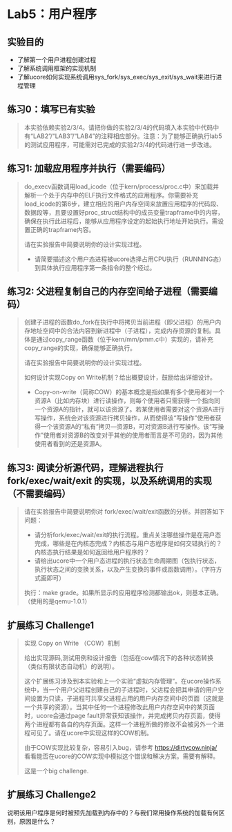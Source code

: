 # Lab5：用户程序

## 实验目的

- 了解第一个用户进程创建过程
- 了解系统调用框架的实现机制
- 了解ucore如何实现系统调用sys_fork/sys_exec/sys_exit/sys_wait来进行进程管理

## 练习0：填写已有实验

> 本实验依赖实验2/3/4。请把你做的实验2/3/4的代码填入本实验中代码中有“LAB2”/“LAB3”/“LAB4”的注释相应部分。注意：为了能够正确执行lab5的测试应用程序，可能需对已完成的实验2/3/4的代码进行进一步改进。

## 练习1: 加载应用程序并执行（需要编码）

> do_execv函数调用load_icode（位于kern/process/proc.c中）来加载并解析一个处于内存中的ELF执行文件格式的应用程序。你需要补充load_icode的第6步，建立相应的用户内存空间来放置应用程序的代码段、数据段等，且要设置好proc_struct结构中的成员变量trapframe中的内容，确保在执行此进程后，能够从应用程序设定的起始执行地址开始执行。需设置正确的trapframe内容。
>
> 请在实验报告中简要说明你的设计实现过程。
>
> - 请简要描述这个用户态进程被ucore选择占用CPU执行（RUNNING态）到具体执行应用程序第一条指令的整个经过。

## 练习2: 父进程复制自己的内存空间给子进程（需要编码）

> 创建子进程的函数do_fork在执行中将拷贝当前进程（即父进程）的用户内存地址空间中的合法内容到新进程中（子进程），完成内存资源的复制。具体是通过copy_range函数（位于kern/mm/pmm.c中）实现的，请补充copy_range的实现，确保能够正确执行。
>
> 请在实验报告中简要说明你的设计实现过程。
>
> 如何设计实现Copy on Write机制？给出概要设计，鼓励给出详细设计。
>
> - Copy-on-write（简称COW）的基本概念是指如果有多个使用者对一个资源A（比如内存块）进行读操作，则每个使用者只需获得一个指向同一个资源A的指针，就可以该资源了。若某使用者需要对这个资源A进行写操作，系统会对该资源进行拷贝操作，从而使得该“写操作”使用者获得一个该资源A的“私有”拷贝—资源B，可对资源B进行写操作。该“写操作”使用者对资源B的改变对于其他的使用者而言是不可见的，因为其他使用者看到的还是资源A。

## 练习3: 阅读分析源代码，理解进程执行 fork/exec/wait/exit 的实现，以及系统调用的实现（不需要编码）

> 请在实验报告中简要说明你对 fork/exec/wait/exit函数的分析。并回答如下问题：
>
> - 请分析fork/exec/wait/exit的执行流程。重点关注哪些操作是在用户态完成，哪些是在内核态完成？内核态与用户态程序是如何交错执行的？内核态执行结果是如何返回给用户程序的？
> - 请给出ucore中一个用户态进程的执行状态生命周期图（包执行状态，执行状态之间的变换关系，以及产生变换的事件或函数调用）。（字符方式画即可）  
>
> 执行：make grade。如果所显示的应用程序检测都输出ok，则基本正确。（使用的是qemu-1.0.1）

## 扩展练习 Challenge1

> 实现 Copy on Write （COW）机制
>
> 给出实现源码,测试用例和设计报告（包括在cow情况下的各种状态转换（类似有限状态自动机）的说明）。
>
> 这个扩展练习涉及到本实验和上一个实验“虚拟内存管理”。在ucore操作系统中，当一个用户父进程创建自己的子进程时，父进程会把其申请的用户空间设置为只读，子进程可共享父进程占用的用户内存空间中的页面（这就是一个共享的资源）。当其中任何一个进程修改此用户内存空间中的某页面时，ucore会通过page fault异常获知该操作，并完成拷贝内存页面，使得两个进程都有各自的内存页面。这样一个进程所做的修改不会被另外一个进程可见了。请在ucore中实现这样的COW机制。
>
> 由于COW实现比较复杂，容易引入bug，请参考 <https://dirtycow.ninja/> 看看能否在ucore的COW实现中模拟这个错误和解决方案。需要有解释。
>
> 这是一个big challenge.

## 扩展练习 Challenge2

说明该用户程序是何时被预先加载到内存中的？与我们常用操作系统的加载有何区别，原因是什么？